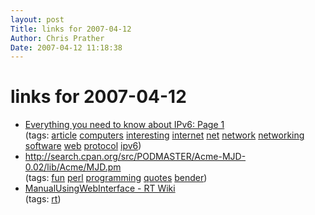 ```yaml
---
layout: post
Title: links for 2007-04-12  
Author: Chris Prather
Date: 2007-04-12 11:18:38
---
```


# links for 2007-04-12
<ul class="delicious">
	<li>
		<div class="delicious-link"><a href="http://arstechnica.com/articles/paedia/IPv6.ars/1">Everything you need to know about IPv6: Page 1</a></div>
		<div class="delicious-tags">(tags: <a href="http://del.icio.us/perigrin/article">article</a> <a href="http://del.icio.us/perigrin/computers">computers</a> <a href="http://del.icio.us/perigrin/interesting">interesting</a> <a href="http://del.icio.us/perigrin/internet">internet</a> <a href="http://del.icio.us/perigrin/net">net</a> <a href="http://del.icio.us/perigrin/network">network</a> <a href="http://del.icio.us/perigrin/networking">networking</a> <a href="http://del.icio.us/perigrin/software">software</a> <a href="http://del.icio.us/perigrin/web">web</a> <a href="http://del.icio.us/perigrin/protocol">protocol</a> <a href="http://del.icio.us/perigrin/ipv6">ipv6</a>)</div>
	</li>
	<li>
		<div class="delicious-link"><a href="http://search.cpan.org/src/PODMASTER/Acme-MJD-0.02/lib/Acme/MJD.pm">http://search.cpan.org/src/PODMASTER/Acme-MJD-0.02/lib/Acme/MJD.pm</a></div>
		<div class="delicious-tags">(tags: <a href="http://del.icio.us/perigrin/fun">fun</a> <a href="http://del.icio.us/perigrin/perl">perl</a> <a href="http://del.icio.us/perigrin/programming">programming</a> <a href="http://del.icio.us/perigrin/quotes">quotes</a> <a href="http://del.icio.us/perigrin/bender">bender</a>)</div>
	</li>
	<li>
		<div class="delicious-link"><a href="http://wiki.bestpractical.com/index.cgi?ManualUsingWebInterface">ManualUsingWebInterface - RT Wiki</a></div>
		<div class="delicious-tags">(tags: <a href="http://del.icio.us/perigrin/rt">rt</a>)</div>
	</li>
</ul>

